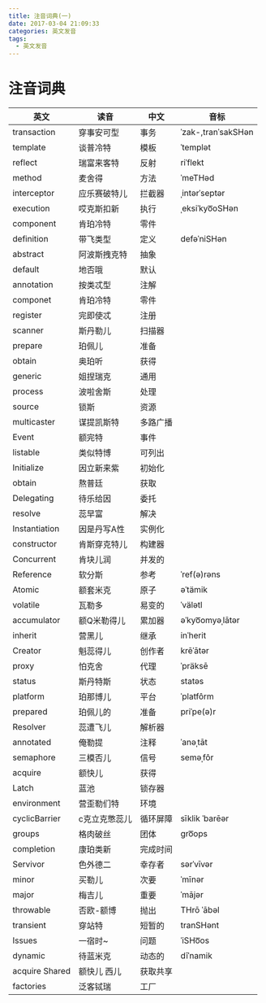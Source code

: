 ```yaml
---
title: 注音词典(一)
date: 2017-03-04 21:09:33
categories: 英文发音
tags:
  - 英文发音
---
```


# 注音词典

英文|读音|中文|音标
--|--|--|--
transaction|穿事安可型|事务|ˈzak-,tranˈsakSHən
template|谈普冷特|模板|ˈtemplət
reflect|瑞富来客特|反射|riˈflekt
method|麦舍得|方法|ˈmeTHəd
interceptor|应乐赛破特儿|拦截器|ˌintərˈseptər
execution|哎克斯扣新|执行|ˌeksiˈkyo͞oSHən
component|肯珀冷特|零件|
definition|带飞类型|定义|defəˈniSHən
abstract|阿波斯拽克特|抽象
default|地否哦|默认
annotation|按类忒型|注解
componet|肯珀冷特|零件
register |完即使忒|注册
scanner|斯丹勒儿|扫描器
prepare|珀佩儿|准备
obtain|奥珀听|获得
generic|姐捏瑞克|通用
process|波啦舍斯|处理
source|锁斯|资源
multicaster|谋提凯斯特|多路广播
Event|额完特|事件
listable|类似特博|可列出
Initialize|因立新来紫|初始化
obtain|熬普廷|获取
Delegating|待乐给因|委托
resolve|蕊早富|解决
Instantiation|因是丹写A性|实例化
constructor|肯斯穿克特儿|构建器
Concurrent|肯块儿润|并发的
Reference|软分斯|参考|ˈref(ə)rəns
Atomic|额套米克|原子|əˈtämik
volatile|瓦勒多|易变的|ˈvälətl
accumulator|额Q米勒得儿|累加器|əˈkyo͞omyəˌlātər
inherit|营黑儿|继承|inˈherit
Creator|魁蕊得儿|创作者|krēˈātər
proxy|怕克舍|代理|ˈpräksē
status|斯丹特斯|状态|statəs
platform|珀那博儿|平台|ˈplatfôrm
prepared|珀佩儿的|准备|priˈpe(ə)r
Resolver|蕊遭飞儿|解析器|
annotated|俺勒提|注释|ˈanəˌtāt
semaphore|三模否儿|信号|seməˌfôr
acquire|额快儿|获得
Latch|蓝池|锁存器|
environment|营歪勒们特|环境|
cyclicBarrier|c克立克憋蕊儿|循环屏障|sīklik ˈbarēər
groups|格肉破丝|团体|ɡro͞ops
completion|康珀类新|完成时间
Servivor|色外德二|幸存者|sərˈvīvər
minor|买勒儿|次要|ˈmīnər
major|梅吉儿|重要|ˈmājər
throwable|否欧-额博|抛出|THrō ˈābəl
transient|穿站特|短暂的|tranSHənt
Issues |一宿时~|问题|ˈiSHo͞os
dynamic|待蓝米克|动态的|dīˈnamik
acquire Shared|额快儿 西儿|获取共享|
factories |泛客铽瑞|工厂|
















